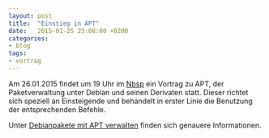 ```yaml
---
layout: post
title:  "Einstieg in APT"
date:   2015-01-25 23:08:00 +0200
categories:
- blog
tags:
- vortrag
---
```


Am 26.01.2015 findet um 19 Uhr im [Nbsp](https://chaotikum.org/hackerspace:nbsp) ein Vortrag zu APT, der Paketverwaltung unter Debian und seinen Derivaten statt. Dieser richtet sich speziell an Einsteigende und behandelt in erster Linie die Benutzung der entsprechenden Befehle.

Unter [Debianpakete mit APT verwalten](https://chaotikum.org/projekte:vortraege:2015-01-26) finden sich genauere Informationen.
